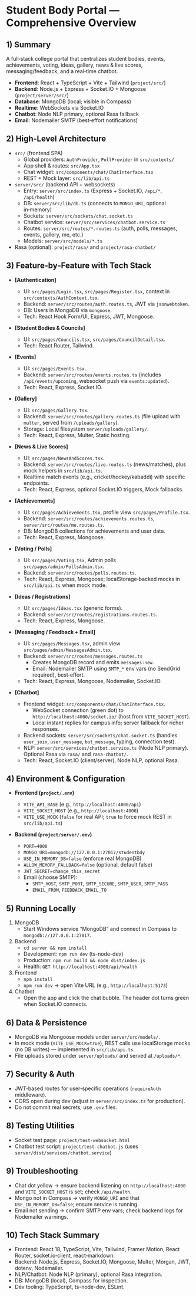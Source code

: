 # Student Body Portal — Comprehensive Overview

## 1) Summary
A full‑stack college portal that centralizes student bodies, events, achievements, voting, ideas, gallery, news & live scores, messaging/feedback, and a real‑time chatbot.

- **Frontend**: React + TypeScript + Vite + Tailwind (`project/src/`)
- **Backend**: Node.js + Express + Socket.IO + Mongoose (`project/server/src/`)
- **Database**: MongoDB (local; visible in Compass)
- **Realtime**: WebSockets via Socket.IO
- **Chatbot**: Node NLP primary, optional Rasa fallback
- **Email**: Nodemailer SMTP (best‑effort notifications)

## 2) High‑Level Architecture
- `src/` (frontend SPA)
  - Global providers: `AuthProvider`, `PollProvider` in `src/contexts/`
  - App shell & routes: `src/App.tsx`
  - Chat widget: `src/components/chat/ChatInterface.tsx`
  - REST + Mock layer: `src/lib/api.ts`
- `server/src/` (backend API + websockets)
  - Entry: `server/src/index.ts` (Express + Socket.IO, `/api/*`, `/api/health`)
  - DB: `server/src/lib/db.ts` (connects to `MONGO_URI`, optional in‑memory)
  - Sockets: `server/src/sockets/chat.socket.ts`
  - Chatbot service: `server/src/services/chatbot.service.ts`
  - Routes: `server/src/routes/*.routes.ts` (auth, polls, messages, events, gallery, me, etc.)
  - Models: `server/src/models/*.ts`
- Rasa (optional): `project/rasa/` and `project/rasa-chatbot/`

## 3) Feature‑by‑Feature with Tech Stack

- **[Authentication]**
  - UI: `src/pages/Login.tsx`, `src/pages/Register.tsx`, context in `src/contexts/AuthContext.tsx`.
  - Backend: `server/src/routes/auth.routes.ts`, JWT via `jsonwebtoken`.
  - DB: Users in MongoDB via `mongoose`.
  - Tech: React Hook Form/UI, Express, JWT, Mongoose.

- **[Student Bodies & Councils]**
  - UI: `src/pages/Councils.tsx`, `src/pages/CouncilDetail.tsx`.
  - Tech: React Router, Tailwind.

- **[Events]**
  - UI: `src/pages/Events.tsx`.
  - Backend: `server/src/routes/events.routes.ts` (includes `/api/events/upcoming`, websocket push via `events:updated`).
  - Tech: React, Express, Socket.IO.

- **[Gallery]**
  - UI: `src/pages/Gallery.tsx`.
  - Backend: `server/src/routes/gallery.routes.ts` (file upload with `multer`, served from `/uploads/gallery`).
  - Storage: Local filesystem `server/uploads/gallery/`.
  - Tech: React, Express, Multer, Static hosting.

- **[News & Live Scores]**
  - UI: `src/pages/NewsAndScores.tsx`.
  - Backend: `server/src/routes/live.routes.ts` (news/matches), plus mock helpers in `src/lib/api.ts`.
  - Realtime match events (e.g., cricket/hockey/kabaddi) with specific endpoints.
  - Tech: React, Express, optional Socket.IO triggers, Mock fallbacks.

- **[Achievements]**
  - UI: `src/pages/Achievements.tsx`, profile view `src/pages/Profile.tsx`.
  - Backend: `server/src/routes/achievements.routes.ts`, `server/src/routes/me.routes.ts`.
  - DB: MongoDB collections for achievements and user data.
  - Tech: React, Express, Mongoose.

- **[Voting / Polls]**
  - UI: `src/pages/Voting.tsx`, Admin polls `src/pages/admin/PollsAdmin.tsx`.
  - Backend: `server/src/routes/polls.routes.ts`.
  - Tech: React, Express, Mongoose; localStorage‑backed mocks in `src/lib/api.ts` when mock mode.

- **[Ideas / Registrations]**
  - UI: `src/pages/Ideas.tsx` (generic forms).
  - Backend: `server/src/routes/registrations.routes.ts`.
  - Tech: React, Express, Mongoose.

- **[Messaging / Feedback + Email]**
  - UI: `src/pages/Messages.tsx`, admin view `src/pages/admin/MessagesAdmin.tsx`.
  - Backend: `server/src/routes/messages.routes.ts`
    - Creates MongoDB record and emits `messages:new`.
    - Email: Nodemailer SMTP using `SMTP_*` env vars (no SendGrid required), best‑effort.
  - Tech: React, Express, Mongoose, Nodemailer, Socket.IO.

- **[Chatbot]**
  - Frontend widget: `src/components/chat/ChatInterface.tsx`.
    - WebSocket connection (green dot) to `http://localhost:4000/socket.io/` (host from `VITE_SOCKET_HOST`).
    - Local instant replies for campus info; server fallback for richer responses.
  - Backend sockets: `server/src/sockets/chat.socket.ts` (handles `user_join`, `user_message`, `bot_message`, typing, connection test).
  - NLP: `server/src/services/chatbot.service.ts` (Node NLP primary). Optional Rasa via `rasa/` and `rasa-chatbot/`.
  - Tech: React, Socket.IO (client/server), Node NLP, optional Rasa.

## 4) Environment & Configuration

- **Frontend (`project/.env`)**
  - `VITE_API_BASE` (e.g., `http://localhost:4000/api`)
  - `VITE_SOCKET_HOST` (e.g., `http://localhost:4000`)
  - `VITE_USE_MOCK` (`false` for real API; `true` to force mock REST in `src/lib/api.ts`)

- **Backend (`project/server/.env`)**
  - `PORT=4000`
  - `MONGO_URI=mongodb://127.0.0.1:27017/studentbdy`
  - `USE_IN_MEMORY_DB=false` (enforce real MongoDB)
  - `ALLOW_MEMORY_FALLBACK=false` (optional, default false)
  - `JWT_SECRET=change_this_secret`
  - Email (choose SMTP):
    - `SMTP_HOST`, `SMTP_PORT`, `SMTP_SECURE`, `SMTP_USER`, `SMTP_PASS`
    - `EMAIL_FROM`, `FEEDBACK_EMAIL_TO`

## 5) Running Locally

1. MongoDB
   - Start Windows service “MongoDB” and connect in Compass to `mongodb://127.0.0.1:27017`.
2. Backend
   - `cd server && npm install`
   - Development: `npm run dev` (ts-node-dev)
   - Production: `npm run build && node dist/index.js`
   - Health: `GET http://localhost:4000/api/health`
3. Frontend
   - `npm install`
   - `npm run dev` → open Vite URL (e.g., `http://localhost:5173`)
4. Chatbot
   - Open the app and click the chat bubble. The header dot turns green when Socket.IO connects.

## 6) Data & Persistence
- MongoDB via Mongoose models under `server/src/models/`.
- In mock mode (`VITE_USE_MOCK=true`), REST calls use localStorage mocks (no DB writes) — implemented in `src/lib/api.ts`.
- File uploads stored under `server/uploads/` and served at `/uploads/*`.

## 7) Security & Auth
- JWT‑based routes for user‑specific operations (`requireAuth` middleware).
- CORS open during dev (adjust in `server/src/index.ts` for production).
- Do not commit real secrets; use `.env` files.

## 8) Testing Utilities
- Socket test page: `project/test-websocket.html`
- Chatbot test script: `project/test-chatbot.js` (uses `server/dist/services/chatbot.service`)

## 9) Troubleshooting
- Chat dot yellow → ensure backend listening on `http://localhost:4000` and `VITE_SOCKET_HOST` is set; check `/api/health`.
- Mongo not in Compass → verify `MONGO_URI` and that `USE_IN_MEMORY_DB=false`; ensure service is running.
- Email not sending → confirm SMTP env vars; check backend logs for Nodemailer warnings.

## 10) Tech Stack Summary
- Frontend: React 18, TypeScript, Vite, Tailwind, Framer Motion, React Router, socket.io‑client, react‑markdown.
- Backend: Node.js, Express, Socket.IO, Mongoose, Multer, Morgan, JWT, dotenv, Nodemailer.
- NLP/Chatbot: Node NLP (primary), optional Rasa integration.
- DB: MongoDB (local), Compass for inspection.
- Dev tooling: TypeScript, ts-node-dev, ESLint.
